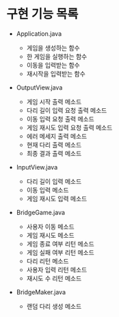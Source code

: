 # 구현 기능 목록

- Application.java
  - 게임을 생성하는 함수
  - 한 게임을 실행하는 함수
  - 이동을 입력받는 함수
  - 재시작을 입력받는 함수

- OutputView.java
  - 게임 시작 출력 메소드
  - 다리 길이 입력 요청 출력 메소드
  - 이동 입력 요청 출력 메소드
  - 게임 재시도 입력 요청 출력 메소드
  - 에러 메세지 출력 메소드
  - 현재 다리 출력 메소드
  - 최종 결과 출력 메소드

- InputView.java
  - 다리 길이 입력 메소드
  - 이동 입력 메소드
  - 게임 재시도 입력 메소드

- BridgeGame.java
  - 사용자 이동 메소드
  - 게임 재시도 메소드
  - 게임 종료 여부 리턴 메소드
  - 게임 실패 여부 리턴 메소드
  - 다리 리턴 메소드
  - 사용자 입력 리턴 메소드
  - 재시도 수 리턴 메소드

- BridgeMaker.java
  - 랜덤 다리 생성 메소드

